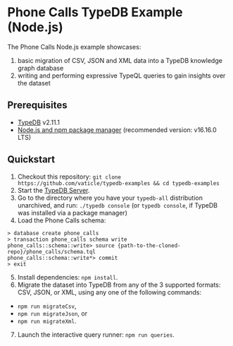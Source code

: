# Phone Calls TypeDB Example (Node.js)

The Phone Calls Node.js example showcases:
1. basic migration of CSV, JSON and XML data into a TypeDB knowledge graph database
2. writing and performing expressive TypeQL queries to gain insights over the dataset

## Prerequisites

* [TypeDB](https://docs.vaticle.com/docs/running-typedb/install-and-run) v2.11.1
* [Node.js and npm package manager](https://nodejs.org/) (recommended version: v16.16.0 LTS)

## Quickstart

1. Checkout this repository: `git clone https://github.com/vaticle/typedb-examples && cd typedb-examples`
2. Start the [TypeDB Server](http://docs.vaticle.com/docs/running-typedb/install-and-run#start-the-typedb-server).
3. Go to the directory where you have your `typedb-all` distribution unarchived, and run: `./typedb console` (or `typedb console`, if TypeDB was installed via a package manager)
4. Load the Phone Calls schema:
```shell
> database create phone_calls
> transaction phone_calls schema write
phone_calls::schema::write> source {path-to-the-cloned-repo}/phone_calls/schema.tql
phone_calls::schema::write*> commit
> exit
```
5. Install dependencies: `npm install`.
6. Migrate the dataset into TypeDB from any of the 3 supported formats: CSV, JSON, or XML, using any one of the following commands:
- `npm run migrateCsv`,
- `npm run migrateJson`, or
- `npm run migrateXml`.
7. Launch the interactive query runner: `npm run queries`.
